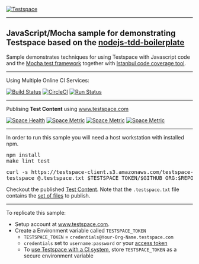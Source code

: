 [![Testspace](http://www.testspace.com/img/Testspace.png)](http://www.testspace.com)

***

## JavaScript/Mocha sample for demonstrating Testspace based on the [nodejs-tdd-boilerplate](https://github.com/BryanDonovan/nodejs-tdd-boilerplate)

Sample demonstrates techniques for using Testspace with Javascript code and the [Mocha test framework](https://mochajs.org/) together with [Istanbul code coverage tool](https://gotwarlost.github.io/istanbul/).


*** 
Using Multiple Online CI Services:

[![Build Status](https://travis-ci.org/testspace-samples/javascript.mocha.svg?branch=master)](https://travis-ci.org/testspace-samples/javascript.mocha)
[![CircleCI](https://circleci.com/gh/testspace-samples/javascript.mocha.svg?style=svg)](https://circleci.com/gh/testspace-samples/javascript.mocha)
[![Run Status](https://api.shippable.com/projects/57d84135b655251000851a1d/badge?branch=master)](https://app.shippable.com/projects/57d84135b655251000851a1d)


***
Publising **Test Content** using www.testspace.com

[![Space Health](https://samples.testspace.com/projects/164/spaces/799/badge)](https://samples.testspace.com/projects/164/spaces/799 "Test Cases")
[![Space Metric](https://samples.testspace.com/projects/164/spaces/799/metrics/743/badge)](https://samples.testspace.com/spaces/799/schema/Code%20Coverage "Code Coverage (branches)")
[![Space Metric](https://samples.testspace.com/projects/164/spaces/799/metrics/745/badge)](https://samples.testspace.com/spaces/799/schema/Code%20Coverage "Code Coverage (methods)")
[![Space Metric](https://samples.testspace.com/projects/164/spaces/799/metrics/746/badge)](https://samples.testspace.com/spaces/799/schema/Static%20Analysis "Static Analysis (issues)")

***

In order to run this sample you will need a host workstation with installed npm.

<pre>
npm install
make lint test
</pre>

<pre>
curl -s https://testspace-client.s3.amazonaws.com/testspace-linux.tgz | sudo tar -zxvf- -C /usr/local/bin
testspace @.testspace.txt $TESTSPACE_TOKEN/$GITHUB_ORG:$REPO_NAME/$BRANCH_NAME#$BUILD_NUMBER
</pre> 

Checkout the published [Test Content](https://samples.testspace.com/projects/testspace-samples:javascript.mocha). Note that the `.testspace.txt` file contains the [set of files](http://help.testspace.com/how-to:publish-content#publishing-via-content-list-file) to publish. 

***

To replicate this sample: 
  - Setup account at www.testspace.com.
  - Create a Environment variable called `TESTSPACE_TOKEN`
     - `TESTSPACE_TOKEN` = `credentials@Your-Org-Name.testspace.com`
     - `credentials` set to `username:password` or your [access token](http://help.testspace.com/reference:client-reference#login-credentials)
     - To [use Testspace with a CI system](http://help.testspace.com/how-to:add-to-ci-workflow), store `TESTSPACE_TOKEN` as a secure environment variable
 
